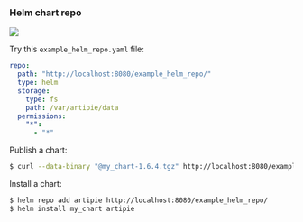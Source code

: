 ### Helm chart repo

![](https://github.com/artipie/artipie/workflows/Proof::helm/badge.svg)

Try this `example_helm_repo.yaml` file:

```yaml
repo:
  path: "http://localhost:8080/example_helm_repo/"
  type: helm
  storage:
    type: fs
    path: /var/artipie/data
  permissions:
    "*":
      - "*"
```

Publish a chart:

```bash
$ curl --data-binary "@my_chart-1.6.4.tgz" http://localhost:8080/example_helm_repo/
```

Install a chart:

```bash
$ helm repo add artipie http://localhost:8080/example_helm_repo/
$ helm install my_chart artipie
```